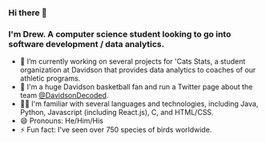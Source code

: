 ### Hi there 👋
### I'm Drew. A computer science student looking to go into software development / data analytics.

- 🔭 I’m currently working on several projects for 'Cats Stats, a student organization at Davidson that provides data analytics to coaches of our athletic programs.
- 🏀 I'm a huge Davidson basketball fan and run a Twitter page about the team [@DavidsonDecoded](https://twitter.com/DavidsonDecoded).
- 👨‍💻 I'm familiar with several languages and technologies, including Java, Python, Javascript (including React.js), C, and HTML/CSS.
- 😄 Pronouns: He/Him/His
- ⚡ Fun fact: I've seen over 750 species of birds worldwide.

<!--
**drew-beamer/drew-beamer** is a ✨ _special_ ✨ repository because its `README.md` (this file) appears on your GitHub profile.

Here are some ideas to get you started:


-->
